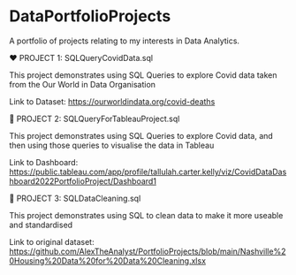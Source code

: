 # DataPortfolioProjects
A portfolio of projects relating to my interests in Data Analytics. 

❤️ PROJECT 1: SQLQueryCovidData.sql

This project demonstrates using SQL Queries to explore Covid data taken from the Our World in Data Organisation

Link to Dataset: https://ourworldindata.org/covid-deaths 

💚 PROJECT 2: SQLQueryForTableauProject.sql

This project demonstrates using SQL Queries to explore Covid data, and then using those queries to visualise the data in Tableau 

Link to Dashboard: https://public.tableau.com/app/profile/tallulah.carter.kelly/viz/CovidDataDashboard2022PortfolioProject/Dashboard1 

💛 PROJECT 3: SQLDataCleaning.sql

This project demonstrates using SQL to clean data to make it more useable and standardised 

Link to original dataset: https://github.com/AlexTheAnalyst/PortfolioProjects/blob/main/Nashville%20Housing%20Data%20for%20Data%20Cleaning.xlsx
